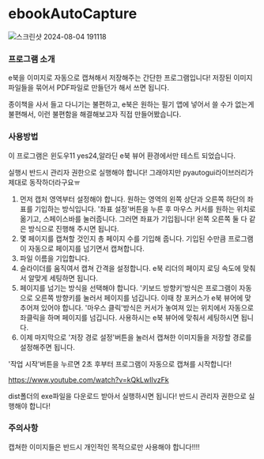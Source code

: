 # ebookAutoCapture

![스크린샷 2024-08-04 191118](https://github.com/user-attachments/assets/92c64724-795a-45c7-b6fe-816e2e29da52)

### 프로그램 소개

e북을 이미지로 자동으로 캡쳐해서 저장해주는 간단한 프로그램입니다!
저장된 이미지 파일들을 묶어서 PDF파일로 만들던가 해서 쓰면 됩니다.

종이책을 사서 들고 다니기는 불편하고, e북은 원하는 필기 앱에 넣어서 쓸 수가 없는게 불편해서,
이런 불편함을 해결해보고자 직접 만들어봤습니다.


### 사용방법

이 프로그램은 윈도우11 yes24,알라딘 e북 뷰어 환경에서만 테스트 되었습니다. 

실행시 반드시 관리자 권한으로 실행해야 합니다! 그래야지만 pyautogui라이브러리가 제대로 동작하더라구요ㅠ

1. 먼저 캡처 영역부터 설정해야 합니다. 원하는 영역의 왼쪽 상단과 오른쪽 하단의 좌표를 기입하는 방식입니다. '좌표 설정'버튼을 누른 후 마우스 커서를 원하는 위치로 옮기고, 스페이스바를 눌러줍니다. 그러면 좌표가 기입됩니다! 왼쪽 오른쪽 둘 다 같은 방식으로 진행해 주시면 됩니다.
2. 몇 페이지를 캡쳐할 것인지 총 페이지 수를 기입해 줍니다. 기입된 수만큼 프로그램이 자동으로 페이지를 넘기면서 캡쳐합니다.
3. 파일 이름을 기입합니다.
4. 슬라이더를 움직여서 캡쳐 간격을 설정합니다. e북 리더의 페이지 로딩 속도에 맞춰서 알맞게 세팅하면 됩니다.
5. 페이지를 넘기는 방식을 선택해야 합니다. '키보드 방향키'방식은 프로그램이 자동으로 오른쪽 방향키를 눌러서 페이지를 넘깁니다. 이때 창 포커스가 e북 뷰어에 맞추어져 있어야 합니다. '마우스 클릭'방식은 커서가 놓여져 있는 위치에서 자동으로 좌클릭을 하며 페이지를 넘깁니다. 사용하시는 e북 뷰어에 맞춰서 세팅하시면 됩니다.
6. 이제 마지막으로 '저장 경로 설정'버튼을 눌러서 캡쳐한 이미지들을 저장할 경로를 설정해주면 됩니다.

'작업 시작'버튼을 누르면 2초 후부터 프로그램이 자동으로 캡쳐를 시작합니다!

https://www.youtube.com/watch?v=kQkLwIIvzFk

dist폴더의 exe파일을 다운로드 받아서 실행하시면 됩니다! 반드시 관리자 권한으로 실행해야 합니다!

### 주의사항

캡쳐한 이미지들은 반드시 개인적인 목적으로만 사용해야 합니다!!!!

